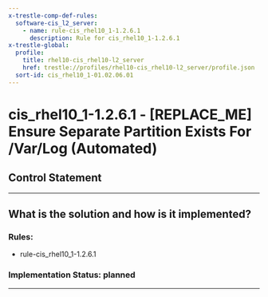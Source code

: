 ```yaml
---
x-trestle-comp-def-rules:
  software-cis_l2_server:
    - name: rule-cis_rhel10_1-1.2.6.1
      description: Rule for cis_rhel10_1-1.2.6.1
x-trestle-global:
  profile:
    title: rhel10-cis_rhel10-l2_server
    href: trestle://profiles/rhel10-cis_rhel10-l2_server/profile.json
  sort-id: cis_rhel10_1-01.02.06.01
---
```


# cis_rhel10_1-1.2.6.1 - \[REPLACE_ME\] Ensure Separate Partition Exists For /Var/Log (Automated)

## Control Statement

______________________________________________________________________

## What is the solution and how is it implemented?

<!-- For implementation status enter one of: implemented, partial, planned, alternative, not-applicable -->

<!-- Note that the list of rules under ### Rules: is read-only and changes will not be captured after assembly to JSON -->

<!-- Add control implementation description here for control: cis_rhel10_1-1.2.6.1 -->

### Rules:

  - rule-cis_rhel10_1-1.2.6.1

### Implementation Status: planned

______________________________________________________________________
